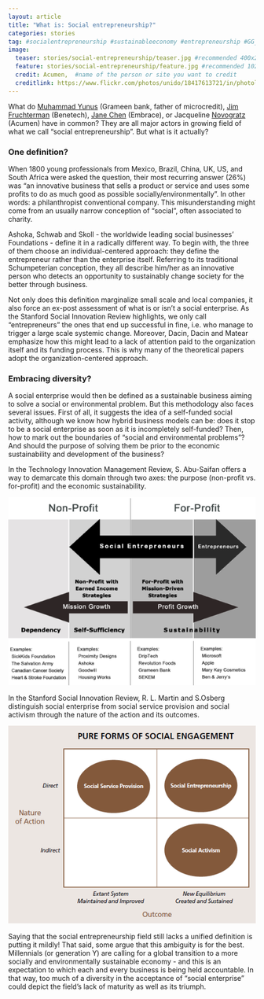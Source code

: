 ```yaml
---
layout: article
title: "What is: Social entrepreneurship?"
categories: stories
tag: #socialentrepreneurship #sustainableeconomy #entrepreneurship #GG_IndustryInnovationAndInfrastructure #GG_ResponsibleConsumptionAndProduction #innovation #socialbusiness #socialresponsibility
image:
  teaser: stories/social-entrepreneurship/teaser.jpg #recommended 400x250
  feature: stories/social-entrepreneurship/feature.jpg #recommended 1024x256
  credit: Acumen,  #name of the person or site you want to credit
  creditlink: https://www.flickr.com/photos/unido/18417613721/in/photolist-u4v5Ua-t7vptX-u4uDve-bwrt3z-7NkjpC-93z2Um-eYkq5p-9NzW1H-e9KGnq-aUZzXc-bLNpEB-bLNqMi-93uBkT-7EswRe-bpYL8L-bpYKYd-93z3qm-93z2yE-5cCUc4-fjMbw7-93ydpE-dgSQpG-dgSQjd-dgSQf7-qw7sGc-dgSPMe-7xwPdD-8V1n2U-93vcrP-85ALCK-93vbAe-93ygtw-2jVopq-93uz7X-bpYLj9-cHtU6d-nYbRGQ-ofosm4-8YYfMf-8YYghq-8YUAQp-8YXE7S-8YYg1W-bpYLo7-bCTHqP-bpYLf9-d63iLf-5ZnhVa-nYbE4Q-nYbNpZ #url to their site or licensing
---
```


What do [Muhammad Yunus](http://www.grameen-info.org/grameen-founder-muhammad-yunus/) (Grameen bank, father of microcredit), [Jim Fruchterman](http://benetech.org/about-us/the-benetech-story/) (Benetech), [Jane Chen](http://embraceglobal.org/who-we-are/our-story/) (Embrace), or Jacqueline [Novogratz](http://acumen.org/people/board/jacqueline-novogratz/) (Acumen) have in common? They are all major actors in growing field of what we call “social entrepreneurship”. But what is it actually?

<h3>One definition?</h3>

When 1800 young professionals from Mexico, Brazil, China, UK, US, and South Africa were asked the question, their most recurring answer (26%) was “an innovative business that sells a product or service and uses some profits to do as much good as possible socially/environmentally”. In other words: a philanthropist conventional company. This misunderstanding might come from an usually narrow conception of “social”, often associated to charity. 

Ashoka, Schwab and Skoll - the worldwide leading social businesses’ Foundations  - define it in a radically different way. To begin with, the three of them choose an individual-centered approach: they define the entrepreneur rather than the enterprise itself. Referring to its traditional Schumpeterian conception, they all describe him/her as an innovative person who detects an opportunity to sustainably change society for the better through business. 

Not only does this definition marginalize small scale and local companies, it also force an ex-post assessment of what is or isn’t a social enterprise. As the Stanford Social Innovation Review highlights, we only call “entrepreneurs” the ones that end up successful in fine, i.e. who manage to trigger a large scale systemic change. Moreover, Dacin, Dacin and Matear emphasize how this might lead to a lack of attention paid to the organization itself and its funding process. This is why many of the theoretical papers adopt the organization-centered approach.

<h3>Embracing diversity?</h3>

A social enterprise would then be defined as a sustainable business aiming to solve a social or environmental problem. But this methodology also faces several issues. First of all, it suggests the idea of a self-funded social activity, although we know how hybrid business models can be: does it stop to be a social enterprise as soon as it is incompletely self-funded? Then, how to mark out the boundaries of “social and environmental problems”? And should the purpose of solving them be prior to the economic sustainability and development of the business?

In the Technology Innovation Management Review, S. Abu-Saifan offers a way to demarcate this domain through two axes: the purpose (non-profit vs. for-profit) and the economic sustainability.

<img src="/images/stories/social-entrepreneurship/abu-saifan-theory.png">

In the Stanford Social Innovation Review, R. L. Martin and S.Osberg distinguish social enterprise from social service provision and social activism through the nature of the action and its outcomes.

<img src="/images/stories/social-entrepreneurship/stanford-theory.png">

Saying that the social entrepreneurship field still lacks a unified definition is putting it mildly! That said, some argue that this ambiguity is for the best. Millennials (or generation Y) are calling for a global transition to a more socially and environmentally sustainable economy - and this is an expectation to which each and every business is being held accountable. In that way, too much of a diversity in the acceptance of “social enterprise” could depict the field’s lack of maturity as well as its triumph.
